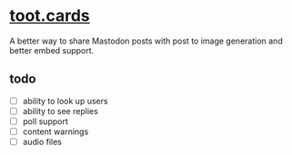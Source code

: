 # [toot.cards](https://toot.cards)

A better way to share Mastodon posts with post to image generation and better embed support.


## todo

- [ ] ability to look up users
- [ ] ability to see replies
- [ ] poll support
- [ ] content warnings
- [ ] audio files
